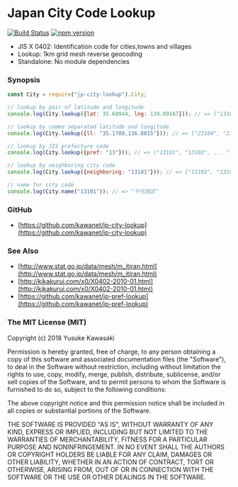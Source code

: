 # Japan City Code Lookup

[![Build Status](https://travis-ci.org/kawanet/jp-city-lookup.svg?branch=master)](https://travis-ci.org/kawanet/jp-city-lookup) [![npm version](https://badge.fury.io/js/jp-city-lookup.svg)](https://badge.fury.io/js/jp-city-lookup)

- JIS X 0402: Identification code for cities,towns and villages
- Lookup: 1km grid mesh reverse geocoding
- Standalone: No module dependencies

### Synopsis

```js
const City = require("jp-city-lookup").City;

// lookup by pair of latitude and longitude
console.log(City.lookup({lat: 35.68944, lng: 139.69167})); // => ["13104", "13113"]

// lookup by comma separated latitude and longitude
console.log(City.lookup({ll: "35.1709,136.8815"})); // => ["23104", "23105"]

// lookup by JIS prefecture code
console.log(City.lookup({pref: "13"})); // => ["13101", "13102", ... "13421"]

// lookup by neighboring city code
console.log(City.lookup({neighboring: "13101"})); // => ["13102", "13104", ... "13106"]

// name for city code
console.log(City.name("13101")); // => "千代田区"
```

### GitHub

- [https://github.com/kawanet/jp-city-lookup](https://github.com/kawanet/jp-city-lookup)

### See Also

- [http://www.stat.go.jp/data/mesh/m_itiran.html](http://www.stat.go.jp/data/mesh/m_itiran.html)
- [http://kikakurui.com/x0/X0402-2010-01.html](http://kikakurui.com/x0/X0402-2010-01.html)
- [https://github.com/kawanet/jp-pref-lookup](https://github.com/kawanet/jp-pref-lookup)

### The MIT License (MIT)

Copyright (c) 2018 Yusuke Kawasaki

Permission is hereby granted, free of charge, to any person obtaining a copy
of this software and associated documentation files (the "Software"), to deal
in the Software without restriction, including without limitation the rights
to use, copy, modify, merge, publish, distribute, sublicense, and/or sell
copies of the Software, and to permit persons to whom the Software is
furnished to do so, subject to the following conditions:

The above copyright notice and this permission notice shall be included in all
copies or substantial portions of the Software.

THE SOFTWARE IS PROVIDED "AS IS", WITHOUT WARRANTY OF ANY KIND, EXPRESS OR
IMPLIED, INCLUDING BUT NOT LIMITED TO THE WARRANTIES OF MERCHANTABILITY,
FITNESS FOR A PARTICULAR PURPOSE AND NONINFRINGEMENT. IN NO EVENT SHALL THE
AUTHORS OR COPYRIGHT HOLDERS BE LIABLE FOR ANY CLAIM, DAMAGES OR OTHER
LIABILITY, WHETHER IN AN ACTION OF CONTRACT, TORT OR OTHERWISE, ARISING FROM,
OUT OF OR IN CONNECTION WITH THE SOFTWARE OR THE USE OR OTHER DEALINGS IN THE
SOFTWARE.
